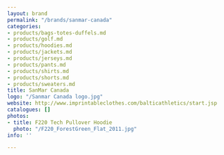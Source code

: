 ```yaml
---
layout: brand
permalink: "/brands/sanmar-canada"
categories:
- products/bags-totes-duffels.md
- products/golf.md
- products/hoodies.md
- products/jackets.md
- products/jerseys.md
- products/pants.md
- products/shirts.md
- products/shorts.md
- products/sweaters.md
title: SanMar Canada
logo: "/Sanmar Canada logo.jpg"
website: http://www.imprintableclothes.com/balticathletics/start.jsp
catalogues: []
photos:
- title: F220 Tech Pullover Hoodie
  photo: "/F220_ForestGreen_Flat_2011.jpg"
info: ''

---
```

